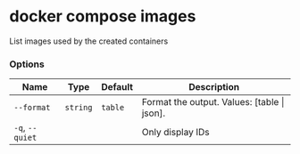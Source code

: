 # docker compose images

<!---MARKER_GEN_START-->
List images used by the created containers

### Options

| Name | Type | Default | Description |
| --- | --- | --- | --- |
| `--format` | `string` | `table` | Format the output. Values: [table \| json]. |
| `-q`, `--quiet` |  |  | Only display IDs |


<!---MARKER_GEN_END-->

